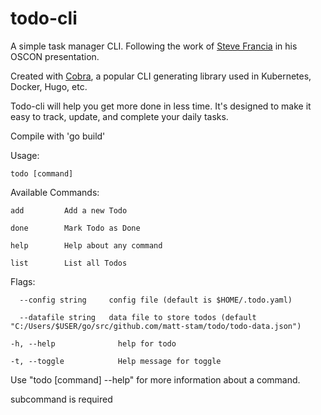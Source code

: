 # todo-cli

A simple task manager CLI. Following the work of [Steve Francia](https://github.com/spf13) in his OSCON presentation.

Created with [Cobra](https://github.com/spf13/cobra), a popular CLI generating library used in Kubernetes, Docker, Hugo, etc.

Todo-cli will help you get more done in less time. It's designed to make it easy to track, update, and complete your daily tasks.

Compile with 'go build'

Usage:

    todo [command]



Available Commands:

    add         Add a new Todo

    done        Mark Todo as Done

    help        Help about any command

    list        List all Todos



Flags:

      --config string     config file (default is $HOME/.todo.yaml)

      --datafile string   data file to store todos (default "C:/Users/$USER/go/src/github.com/matt-stam/todo/todo-data.json")

    -h, --help              help for todo

    -t, --toggle            Help message for toggle


Use "todo [command] --help" for more information about a command.

subcommand is required
